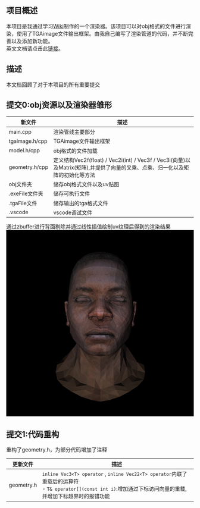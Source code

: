 ## 项目概述

本项目是我通过学习[Wiki](https://github.com/ssloy/tinyrenderer/wiki)制作的一个渲染器。该项目可以对obj格式的文件进行渲染，使用了TGAimage文件输出框架。由我自己编写了渲染管道的代码，并不断完善以及添加新功能。<br />英文文档请点击此[链接](https://github.com/a446187673/MyTinyRenderer/blob/master/READMENG.md)。

## 描述

本文档回顾了对于本项目的所有重要提交

## 提交0:obj资源以及渲染器雏形

| 新文件            | 描述                                                                                        |
| -------------- | ----------------------------------------------------------------------------------------- |
| main.cpp       | 渲染管线主要部分                                                                                  |
| tgaimage.h/cpp | TGAimage文件输出框架                                                                            |
| model.h/cpp    | obj格式的文件加载                                                                                |
| geometry.h/cpp | 定义结构Vec2f(float) / Vec2i(int) / Vec3f / Vec3i(向量)以及Matrix(矩阵),并提供了向量的叉乘、点乘、归一化以及矩阵的初始化等方法 |
| obj文件夹         | 储存obj格式文件以及uv贴图                                                                           |
| .exeFile文件夹    | 储存可执行文件                                                                                   |
| .tgaFile文件     | 储存输出的tga格式文件                                                                              |
| .vscode        | vscode调试文件                                                                                |

通过zbuffer进行背面剔除并通过线性插值绘制uv纹理后得到的渲染结果  
<img src="https://github.com/a446187673/MyTinyRenderer/blob/master/picture/output.png?raw=true"></img>  
## 提交1:代码重构

重构了geometry.h，为部分代码增加了注释

| 更新文件       | 描述                                                                                                                                             |
| ---------- | ---------------------------------------------------------------------------------------------------------------------------------------------- |
| geometry.h |  `inline Vec3<T> operator` , `inline Vec22<T> operator`内联了重载后的运算符<br />- `T& operator[](const int i)`:增加通过下标访问向量的重载,并增加下标越界时的报错功能<br /> |
